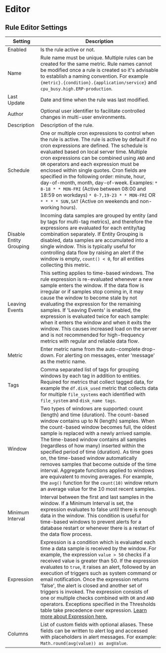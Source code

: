 # Editor

## Rule Editor Settings

| **Setting** | **Description** |
| --- | --- |
| Enabled | Is the rule active or not. |
| Name | Rule name must be unique. Multiple rules can be created for the same metric. Rule names cannot be modified once a rule is created so it's advisable to establish a naming convention. For example `{metric}.{condition}.{application/service}` and `cpu_busy.high.ERP-production`. |
| Last Update | Date and time when the rule was last modified. |
| Author | Optional user identifier to facilitate controlled changes in multi-user environments. |
| Description | Description of the rule. |
| Schedule | One or multiple cron expressions to control when the rule is active. The rule is active by default if no cron expressions are defined. The schedule is evaluated based on local server time. Multiple cron expressions can be combined using `AND` and `OR` operators and each expression must be enclosed within single quotes. Cron fields are specified in the following order: minute, hour, day-of-month, month, day-of-week. Examples: `* 8-18 * * MON-FRI` (Active between 08:00 and 18:59 on workdays) `* 0-7,19-23 * * MON-FRI` OR `* * * * SUN,SAT` (Active on weekends and non-working hours). |
| Disable Entity Grouping | Incoming data samples are grouped by entity (and by tags for multi-tag metrics), and therefore the expressions are evaluated for each entity/tag combination separately. If Entity Grouping is disabled, data samples are accumulated into a single window. This is typically useful for controlling data flow by raising an alert if the window is empty, `count() < 0`, for all entities collecting this metric. |
| Leaving Events | This setting applies to time-based windows. The rule expression is re-evaluated whenever a new sample enters the window. If the data flow is irregular or if samples stop coming in, it may cause the window to become stale by not evaluating the expression for the remaining samples. If 'Leaving Events' is enabled, the expression is evaluated twice for each sample: when it enters the window and when it exits the window. This causes increased load on the server and is not recommended for high-frequency metrics with regular and reliable data flow. |
| Metric | Enter metric name from the auto-complete drop-down. For alerting on messages, enter 'message' as the metric name. |
| Tags | Comma separated list of tags for grouping windows by each tag in addition to entities. Required for metrics that collect tagged data, for example the `df.disk_used` metric that collects data for multiple `file_systems` each identified with `file_system` and `disk_name tags`. |
| Window | Two types of windows are supported: count (length) and time (duration). The count-based window contains up to N (length) samples. When the count-based window becomes full, the oldest sample is replaced with a newly arrived sample. The time-based window contains all samples (regardless of how many) inserted within the specified period of time (duration). As time goes on, the time-based window automatically removes samples that become outside of the time interval. Aggregate functions applied to windows are equivalent to moving averages. For example, the `avg()` function for the `count(10)` window return an average value for the 10 most recent samples. |
| Minimum Interval | Interval between the first and last samples in the window. If a Minimum Interval is set, the expression evaluates to false until there is enough data in the window. This condition is useful for time-based windows to prevent alerts for a database restart or whenever there is a restart of the data flow process. |
| Expression | Expression is a condition which is evaluated each time a data sample is received by the window. For example, the expression `value > 50` checks if a received value is greater than 50. If the expression evaluates to `true`, it raises an alert, followed by an execution of triggers such as system command or email notification. Once the expression returns 'false', the alert is closed and another set of triggers is invoked. The expression consists of one or multiple checks combined with `OR` and `AND` operators. Exceptions specified in the Thresholds table take precedence over expression. [Learn more about Expression here.](expression.md "Expression") |
| Columns | List of custom fields with optional aliases. These fields can be written to alert log and accessed with placeholders in alert messages. For example: `Math.round(avg(value)) as avgValue`. |
